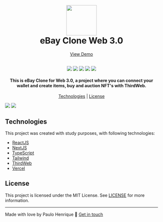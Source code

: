<h1 align="center">
  <img src="https://i.imgur.com/2Ie7am2.png" width="100px">
  <br/>
  eBay Clone Web 3.0
</h1>

<p align="center">
  <a href="https://ebay-clone-web3.vercel.app/">View Demo</a>
</p>

<p align="center">
  <br/>
  <img src="https://img.shields.io/github/languages/top/paulhdev/ebay-clone-web3">
  <img src="https://img.shields.io/github/issues/paulhdev/ebay-clone-web3">
  <img src="https://img.shields.io/github/forks/paulhdev/ebay-clone-web3">
  <img src="https://img.shields.io/github/stars/paulhdev/ebay-clone-web3">
  <img src="https://img.shields.io/github/license/paulhdev/ebay-clone-web3">
</p>

<h4 align="center">
  This is eBay Clone for Web 3.0, a project where you can connect your wallet and create items, buy and auction NFT's with ThirdWeb.
</h4>

<p align="center">
  <a href="#technologies">Technologies</a> | <a href="#license">License</a>
</p>

<img src="https://i.imgur.com/l34wOlc.png">
<img src="https://i.imgur.com/6lE367S.png">

## Technologies

This project was created with study purposes, with following technologies:

- [ReactJS](https://reactjs.org)
- [NextJS](https://nextjs.org)
- [TypeScript](https://www.typescriptlang.org/)
- [Tailwind](https://tailwindcss.com/)
- [ThirdWeb](https://thirdweb.com/)
- [Vercel](https://vercel.com/)

## License

This project is licensed under the MIT License. See [LICENSE](https://opensource.org/licenses/MIT) for more information.

___

Made with love by Paulo Henrique :wave: [Get in touch](https://github.com/paulhdev)
